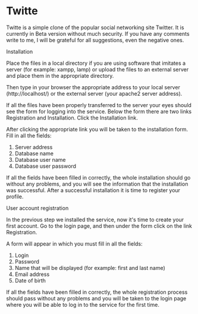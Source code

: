 # Twitte
Twitte is a simple clone of the popular social networking site Twitter. It is currently in Beta version without much security. If you have any comments write to me, I will be grateful for all suggestions, even the negative ones. 

Installation

Place the files in a local directory if you are using software that imitates a server (for example: xampp, lamp) or upload the files to an external server and place them in the appropriate directory. 

Then type in your browser the appropriate address to your local server (http://localhost/) or the external server (your apache2 server address).

If all the files have been properly transferred to the server your eyes should see the form for logging into the service. Below the form there are two links Registration and Installation. Click the Installation link. 

After clicking the appropriate link you will be taken to the installation form. Fill in all the fields: 

1. Server address
2. Database name
3. Database user name
4. Database user password

If all the fields have been filled in correctly, the whole installation should go without any problems, and you will see the information that the installation was successful. After a successful installation it is time to register your profile.

User account registration

In the previous step we installed the service, now it's time to create your first account. Go to the login page, and then under the form click on the link Registration. 

A form will appear in which you must fill in all the fields: 

1. Login 
2. Password
3. Name that will be displayed (for example: first and last name)
4. Email address
5. Date of birth

If all the fields have been filled in correctly, the whole registration process should pass without any problems and you will be taken to the login page where you will be able to log in to the service for the first time.
